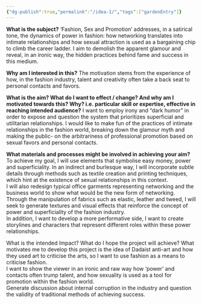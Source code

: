 ```yaml
---
{"dg-publish":true,"permalink":"/idea-1/","tags":["gardenEntry"]}
---
```


**What is the subject?**
	‘Fashion, Sex and Promotion’ addresses, in a satirical tone, the dynamics of power in fashion: how networking translates into intimate relationships and how sexual attraction is used as a bargaining chip to climb the career ladder. I aim to demolish the apparent glamour and reveal, in an ironic way, the hidden practices behind fame and success in this medium.	

**Why am I interested in this?**
	The motivation stems from the experience of how, in the fashion industry, talent and creativity often take a back seat to personal contacts and favors.

**What is the aim? What do I want to effect / change? And why am I motivated towards this? Why? i.e. particular skill or expertise, effective in reaching intended audience?**
	I want to employ irony and “dark humor” in order to expose and question the system that prioritizes superficial and utilitarian relationships. I would like to make fun of the practices of intimate relationships in the fashion world, breaking down the glamour myth and making the public- on the arbitrariness of professional promotion based on sexual favors and personal contacts.

**What materials and processes might be involved in achieving your aim?**
	To achieve my goal, I will use elements that symbolise easy money, power and superficiality. In an indirect and burlesque way, I will incorporate subtle details through methods such as textile creation and printing techniques, which hint at the existence of sexual relationships in this context.  
	I will also redesign typical office garments representing networking and the business world to show what would be the new form of networking. Through the manipulation of fabrics such as elastic, leather and tweed, I will seek to generate textures and visual effects that reinforce the concept of power and superficiality of the fashion industry.  
	In addition, I want to develop a more performative side, I want to create storylines and characters that represent different roles within these power relationships.

What is the intended Impact? What do I hope the project will achieve?
	What motivates me to develop this project is the idea of Dadaist anti-art and how they used art to criticise the arts, so I want to use fashion as a means to criticise fashion.  
	I want to show the viewer in an ironic and raw way how ‘power’ and contacts often trump talent, and how sexuality is used as a tool for promotion within the fashion world.  
	Generate discussion about internal corruption in the industry and question the validity of traditional methods of achieving success.


